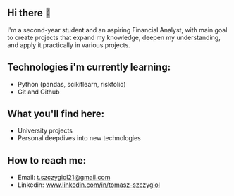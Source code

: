 ## Hi there 👋

I'm a second-year student and an aspiring Financial Analyst, with main goal to create projects that expand my knowledge, deepen my understanding, and apply it practically in various projects.

## Technologies i'm currently learning:
- Python (pandas, scikitlearn, riskfolio)
- Git and Github

## What you'll find here:
- University projects
- Personal deepdives into new technologies

## How to reach me:
- Email: t.szczygiol21@gmail.com
- Linkedin: www.linkedin.com/in/tomasz-szczygiol
